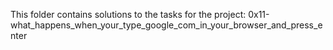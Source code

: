 This folder contains solutions to the tasks for the project: 0x11-what_happens_when_your_type_google_com_in_your_browser_and_press_enter
